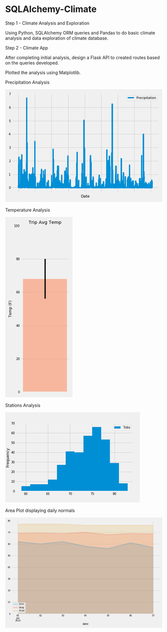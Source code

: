 # SQLAlchemy-Climate

Step 1 - Climate Analysis and Exploration

Using Python, SQLAlchemy ORM queries and Pandas to do basic climate analysis and data exploration of climate database. 

Step 2 - Climate App

After completing initial analysis, design a Flask API to created routes based on the queries developed.

Plotted the analysis using Matplotlib.

Precipitation Analysis

![precipitation](Images/Precipitation.png)

Temperature Analysis

![temperature](Images/temperature.png)

Stations Analysis

![station-histogram](Images/station-histogram.png)

Area Plot displaying daily normals

![daily-normals](Images/daily_normals.png)
